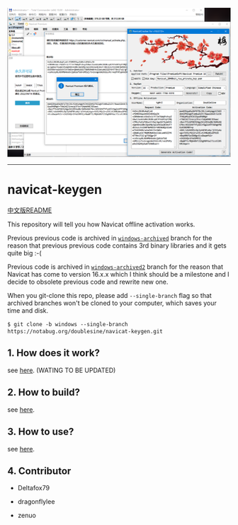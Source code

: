 ![screenshot](doc/screenshot.png)

------------------
# navicat-keygen

[中文版README](README.zh-CN.md)

This repository will tell you how Navicat offline activation works.

Previous previous code is archived in [`windows-archived`](https://notabug.org/doublesine/navicat-keygen/src/windows-archived) branch for the reason that previous previous code contains 3rd binary libraries and it gets quite big :-(

Previous code is archived in [`windows-archived2`](https://notabug.org/doublesine/navicat-keygen/src/windows-archived2) branch for the reason that Navicat has come to version 16.x.x which I think should be a milestone and I decide to obsolete previous code and rewrite new one.

When you git-clone this repo, please add `--single-branch` flag so that archived branches won't be cloned to your computer, which saves your time and disk.

```console
$ git clone -b windows --single-branch https://notabug.org/doublesine/navicat-keygen.git
```

## 1. How does it work?

see [here](doc/how-does-it-work.md). (WATING TO BE UPDATED)

## 2. How to build?

see [here](doc/how-to-build.md).

## 3. How to use?

see [here](doc/how-to-use.md).

## 4. Contributor

* Deltafox79

* dragonflylee

* zenuo
